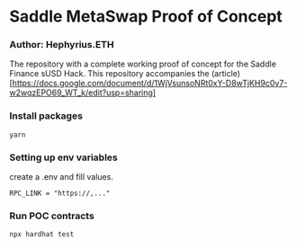 # Saddle MetaSwap Proof of Concept

### Author: Hephyrius.ETH

The repository with a complete working proof of concept for the Saddle Finance sUSD Hack. This repository accompanies the (article)[https://docs.google.com/document/d/1WjVsunsoNRt0xY-D8wTjKH9c0v7-w2wqzEPO69_WT_k/edit?usp=sharing]

### Install packages

```
yarn
```

### Setting up env variables

create a .env and fill values.

```
RPC_LINK = "https://,..."
```

### Run POC contracts

```
npx hardhat test
```
